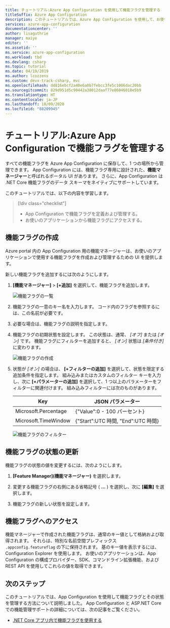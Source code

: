 ```yaml
---
title: チュートリアル:Azure App Configuration を使用して機能フラグを管理する
titleSuffix: Azure App Configuration
description: このチュートリアルでは、Azure App Configuration を使用して、お使いのアプリケーションとは別に機能フラグを管理する方法について説明します。
services: azure-app-configuration
documentationcenter: ''
author: lisaguthrie
manager: maiye
editor: ''
ms.assetid: ''
ms.service: azure-app-configuration
ms.workload: tbd
ms.devlang: csharp
ms.topic: tutorial
ms.date: 04/19/2019
ms.author: lcozzens
ms.custom: devx-track-csharp, mvc
ms.openlocfilehash: dd816ebcf2a40e6a0b7febcc3fe5c1006dac20bb
ms.sourcegitcommit: 829d951d5c90442a38012daaf77e86046018e5b9
ms.translationtype: HT
ms.contentlocale: ja-JP
ms.lasthandoff: 10/09/2020
ms.locfileid: "88209945"
---
```

# <a name="tutorial-manage-feature-flags-in-azure-app-configuration"></a>チュートリアル:Azure App Configuration で機能フラグを管理する

すべての機能フラグを Azure App Configuration に保存して、1 つの場所から管理できます。 App Configuration には、機能フラグ専用に設計された、**機能マネージャー**と呼ばれるポータル UI があります。 さらに、App Configuration は .NET Core 機能フラグのデータ スキーマをネイティブにサポートしています。

このチュートリアルでは、以下の内容を学習します。

> [!div class="checklist"]
> * App Configuration で機能フラグを定義および管理する。
> * お使いのアプリケーションから機能フラグにアクセスする。

## <a name="create-feature-flags"></a>機能フラグの作成

Azure portal 内の App Configuration 用の機能マネージャーは、お使いのアプリケーションで使用する機能フラグを作成および管理するための UI を提供します。

新しい機能フラグを追加するには次のようにします。

1. **[機能マネージャー]**  >  **[+追加]** を選択して、機能フラグを追加します。

    ![機能フラグの一覧](./media/azure-app-configuration-feature-flags.png)

1. 機能フラグの一意のキー名を入力します。 コード内のフラグを参照するには、この名前が必要です。

1. 必要な場合は、機能フラグの説明を指定します。

1. 機能フラグの初期状態を設定します。 この状態は、通常、 *[オフ]* または *[オン]* です。 機能フラグにフィルターを追加すると、 *[オン]* 状態は *[条件付き]* に変わります。

    ![機能フラグの作成](./media/azure-app-configuration-feature-flag-create.png)

1. 状態が *[オン]* の場合は、 **[+フィルターの追加]** を選択して、状態を限定する追加条件を指定します。 組み込みまたはカスタムのフィルター キーを入力し、次に **[+パラメーターの追加]** を選択して、1 つ以上のパラメーターをフィルターに関連付けます。 組み込みフィルターには次のものがあります。

    | Key | JSON パラメーター |
    |---|---|
    | Microsoft.Percentage | {"Value":0 - 100 パーセント} |
    | Microsoft.TimeWindow | {"Start":UTC 時間, "End":UTC 時間} |

    ![機能フラグのフィルター](./media/azure-app-configuration-feature-flag-filter.png)

## <a name="update-feature-flag-states"></a>機能フラグの状態の更新

機能フラグの状態の値を変更するには、次のようにします。

1. **[Feature Manager]\(機能マネージャー\)** を選択します。

1. 変更する機能フラグの右側にある省略記号 ( **...** ) を選択し、次に **[編集]** を選択します。

1. 機能フラグの新しい状態を設定します。

## <a name="access-feature-flags"></a>機能フラグへのアクセス

機能マネージャーで作成された機能フラグは、通常のキー値として格納および取得されます。 それらは、特別な名前空間プレフィックス `.appconfig.featureflag` の下に保持されます。 基のキー値を表示するには、Configuration Explorer を使用します。 お使いのアプリケーションは、App Configuration の構成プロバイダー、SDK、コマンドライン拡張機能、および REST API を使用してこれらの値を取得できます。

## <a name="next-steps"></a>次のステップ

このチュートリアルでは、App Configuration を使用して機能フラグとその状態を管理する方法について説明しました。 App Configuration と ASP.NET Core での機能管理サポートの詳細については、次の記事をご覧ください。

* [.NET Core アプリ内で機能フラグを使用する](./use-feature-flags-dotnet-core.md)
